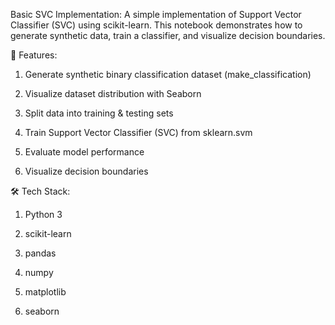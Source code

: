 Basic SVC Implementation:
A simple implementation of Support Vector Classifier (SVC) using scikit-learn.
This notebook demonstrates how to generate synthetic data, train a classifier, and visualize decision boundaries.

📌 Features:
1. Generate synthetic binary classification dataset (make_classification)

2. Visualize dataset distribution with Seaborn

3. Split data into training & testing sets

4. Train Support Vector Classifier (SVC) from sklearn.svm

5. Evaluate model performance

6. Visualize decision boundaries

🛠️ Tech Stack:
1. Python 3

2. scikit-learn

3. pandas

4. numpy

5. matplotlib

6. seaborn
